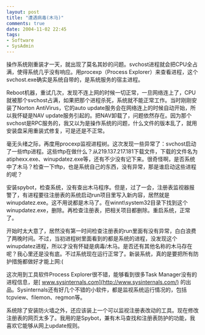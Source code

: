 ```yaml
---
layout: post
title: "遭遇病毒(木马)"
comments: true
date: 2004-11-02 22:45
tags:
- Software
- SysAdmin
---
```

操作系统刚重装才一天，就出现了莫名其妙的问题。svchost进程就会把CPU全占满，使得系统几乎没有响应。用procexp（Process Explorer）来查看进程，这个svchost.exe确实是系统自带的，是系统服务的宿主进程。

Reboot机器，重试几次，发现不连上网的时候一切正常，一旦网络连上了，CPU就被那个svchost占满，如果把那个进程杀死，系统就不能正常工作。当时刚刚安装了Norton AntiVirus，它的auto update服务会在网络连上的时候自动开始，所以我怀疑是NAV update服务引起的。把NAV卸载了，问题依然存在。因为那个svchost是RPC服务的，我又以为是操作系统的问题，什么文件的版本乱了，就用安装盘采用重装式修复，可是还是不正常。

毫无头绪之际，再度用procexp监视进程树。这次发现一些异常了：svchost启动了一些tftp进程。这些tftp在做什么？从219.137.217.181下载文件，下载的文件名为atiphexx.exe、winupdatez.exe等，还有不少没有记下来。很奇怪啊，是否系统中了木马？检查一下tftp，也是系统自己的东西，没有异常，那是谁启动这些进程的呢？

安装spybot，检查系统，没有查出木马程序。但是，过了一会，注册表监视器报警了，有进程要往注册表的系统启动run项目里写入新内容，居然就是winupdatez.exe。这不用说都是木马了。在winnt\system32目录下找到这个winupdatez.exe，删除。再检查注册表，把相关项目都删除。重启系统，正常了。

开始时太大意了，居然没有第一时间检查注册表的run里面有没有异常，白白浪费了两晚时间。不过，当初进程树里面看到的都是系统的进程，没发现这个winupdatez进程，所以才没有怀疑是病毒/木马。是否还有其他名称的木马存在呢？我心里还是没有底。不过系统现在运行正常了。新装系统，真的是要把所有防护措施都做好才能上网:(

这次用到工具软件Process Explorer很不错，能够看到很多Task Manager没有的进程信息，是[ www.sysinternals.com](http://www.sysinternals.com/) 的出品。Sysinternals还有好几个不错的小软件，都是监视系统运行情况的，包括tcpview、filemon、regmon等。

系统除了安装防火墙之外，还应该装上一个可以监视注册表改动的工具。现在修改注册表的网页太多了。我用的是Spybot，兼有木马查找和注册表防护的功能，我喜欢它能够从网上update规则。
